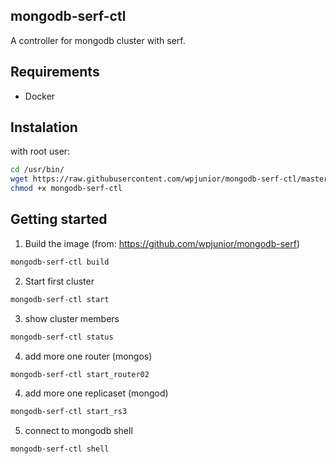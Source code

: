 mongodb-serf-ctl
----------------
A controller for mongodb cluster with serf.

Requirements
------------
* Docker

Instalation
-----------

with root user:

```bash
cd /usr/bin/
wget https://raw.githubusercontent.com/wpjunior/mongodb-serf-ctl/master/mongodb-serf-ctl
chmod +x mongodb-serf-ctl
```

Getting started
---------------

1. Build the image (from: https://github.com/wpjunior/mongodb-serf)

```bash
mongodb-serf-ctl build
```

2. Start first cluster

```bash
mongodb-serf-ctl start
```

3. show cluster members

```bash
mongodb-serf-ctl status
```

4. add more one router (mongos)

```bash
mongodb-serf-ctl start_router02
```

4. add more one replicaset (mongod)

```bash
mongodb-serf-ctl start_rs3
```

5. connect to mongodb shell

```bash
mongodb-serf-ctl shell
```
